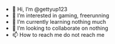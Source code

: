 - 👋 Hi, I’m @gettyup123
- 👀 I’m interested in gaming, freerunning
- 🌱 I’m currently learning nothing much
- 💞️ I’m looking to collaborate on nothing
- 📫 How to reach me do not reach me

<!---
gettyup123/gettyup123 is a ✨ special ✨ repository because its `README.md` (this file) appears on your GitHub profile.
You can click the Preview link to take a look at your changes.
--->
